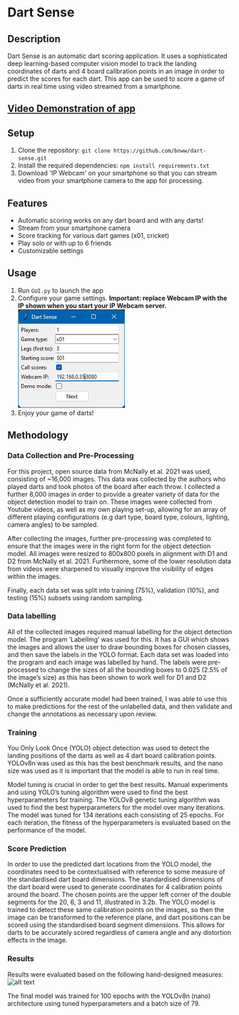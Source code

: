 # Dart Sense

## Description
Dart Sense is an automatic dart scoring application. It uses a sophisticated deep learning-based computer vision model to track the landing coordinates of darts and 4 board calibration points in an image in order to predict the scores for each dart. This app can be used to score a game of darts in real time using video streamed from a smartphone.

## [Video Demonstration of app](https://www.youtube.com/watch?v=8a97sVmbqY0)

## Setup
1. Clone the repository: `git clone https://github.com/bnww/dart-sense.git`
2. Install the required dependencies: `npm install requirements.txt`
3. Download 'IP Webcam' on your smartphone so that you can stream video from your smartphone camera to the app for processing.

## Features
- Automatic scoring works on any dart board and with any darts!
- Stream from your smartphone camera
- Score tracking for various dart games (x01, cricket)
- Play solo or with up to 6 friends
- Customizable settings

## Usage
1. Run `GUI.py` to launch the app
2. Configure your game settings. **Important: replace Webcam IP with the IP shown when you start your IP Webcam server.**<br />
![app set up screen](images/set_up_screen.png)
3. Enjoy your game of darts!

## Methodology
### Data Collection and Pre-Processing
For this project, open source data from McNally et al. 2021 was used, consisting of ~16,000 images. This data was collected by the authors who played darts and took photos of the board after each throw. I collected a further 8,000 images in order to provide a greater variety of data for the object detection model to train on. These images were collected from Youtube videos, as well as my own playing set-up, allowing for an array of different playing configurations (e.g dart type, board type, colours, lighting, camera angles) to be sampled.

After collecting the images, further pre-processing was completed to ensure that the images were in the right form for the object detection model. All images were resized to 800x800 pixels in alignment with D1 and D2 from McNally et al. 2021. Furthermore, some of the lower resolution data from videos were sharpened to visually improve the visibility of edges within the images.

Finally, each data set was split into training (75%), validation (10%), and testing (15%) subsets using random sampling.

### Data labelling
All of the collected images required manual labelling for the object detection model. The program ’LabelImg’ was used for this. It has a GUI which shows the images and allows the user to draw bounding boxes for chosen classes, and then save the labels in the YOLO format. Each data set was loaded into the program and each image was labelled by hand. The labels were pre-processed to change the sizes of all the bounding boxes to 0.025 (2.5% of the image’s size) as this has been shown to work well for D1 and D2 (McNally et al. 2021).

Once a sufficiently accurate model had been trained, I was able to use this to make predictions for the rest of the unlabelled data, and then validate and change the annotations as necessary upon review.

### Training
You Only Look Once (YOLO) object detection was used to detect the landing positions of the
darts as well as 4 dart board calibration points. YOLOv8n was
used as this has the best benchmark results, and the nano size was used as it is important that the model is able to run in real time.

Model tuning is crucial in order to get the best results. Manual experiments and using YOLO’s
tuning algorithm were used to find the best hyperparameters for training. The YOLOv8 genetic tuning algorithm was used to find the best hyperparameters for the model over many iterations. The model was tuned for 134 iterations each consisting of 25 epochs. For each iteration, the fitness of the hyperparameters is evaluated based on the performance of the model.

### Score Prediction
In order to use the predicted dart locations from the YOLO model, the coordinates need to be contextualised with reference to some measure of the standardised dart board dimensions. The standardised dimensions of the dart board were used to generate coordinates for 4 calibration points around the board. The chosen points are the upper left corner of the double segments for the 20, 6, 3 and 11, illustrated in 3.2b. The YOLO model is trained to
detect these same calibration points on the images, so then the image can be transformed to the reference plane, and dart positions can be scored using the standardised board segment
dimensions. This allows for darts to be accurately scored regardless of camera angle and
any distortion effects in the image. 

### Results
Results were evaluated based on the following hand-designed measures:
![alt text](images/image.png)

The final model was trained for 100 epochs with the YOLOv8n (nano) architecture using
tuned hyperparameters and a batch size of 79.

